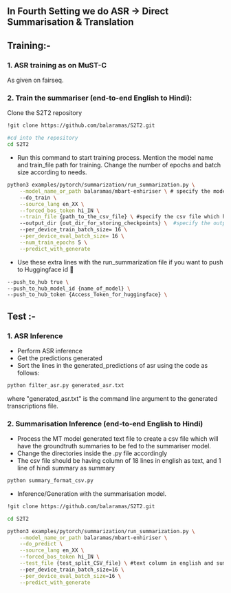 ## In Fourth Setting we do ASR ->  Direct Summarisation & Translation


## Training:- 

### 1. ASR training as on MuST-C

As given on fairseq.


### 2. Train the summariser (end-to-end English to Hindi):

Clone the S2T2 repository

```bash
!git clone https://github.com/balaramas/S2T2.git

#cd into the repository
cd S2T2  
```

- Run this command to start training process. Mention the model name and train_file path for training. Change the number of epochs and batch size according to needs. 
```bash
python3 examples/pytorch/summarization/run_summarization.py \
    --model_name_or_path balaramas/mbart-enhiriser \ # specify the model name
    --do_train \
    --source_lang en_XX \
    --forced_bos_token hi_IN \
    --train_file {path_to_the_csv_file} \ #specify the csv file which has the text and summary in different columns
    --output_dir {out_dir_for_storing_checkpoints} \  #specify the output directory
    --per_device_train_batch_size= 16 \
    --per_device_eval_batch_size= 16 \
    --num_train_epochs 5 \
    --predict_with_generate

```

- Use these extra lines with the run_summarization file if you want to push to Huggingface id 🤗
```bash
--push_to_hub true \
--push_to_hub_model_id {name_of_model} \
--push_to_hub_token {Access_Token_for_huggingface} \
```




## Test :-
### 1. ASR Inference

- Perform ASR inference
- Get the predictions generated
- Sort the lines in the generated_predictions of asr using the code as follows:

 ```bash
python filter_asr.py generated_asr.txt
```
where "generated_asr.txt" is the command line argument to the generated transcriptions file.


### 2. Summarisation Inference (end-to-end English to Hindi)

- Process the MT model generated text file to create a csv file which will have the groundtruth summaries to be fed to the summariser model.
- Change the directories inside the .py file accordingly
- The csv file should be having column of 18 lines in english as text, and 1 line of hindi summary as summary

 ```bash
python summary_format_csv.py
```

- Inference/Generation with the summarisation model.

```bash
!git clone https://github.com/balaramas/S2T2.git

cd S2T2 
```

```bash
python3 examples/pytorch/summarization/run_summarization.py \
    --model_name_or_path balaramas/mbart-enhiriser \
    --do_predict \
    --source_lang en_XX \
    --forced_bos_token hi_IN \
    --test_file {test_split_CSV_file} \ #text column in english and summary column in hindi
    --per_device_train_batch_size=16 \
    --per_device_eval_batch_size=16 \
    --predict_with_generate

```


